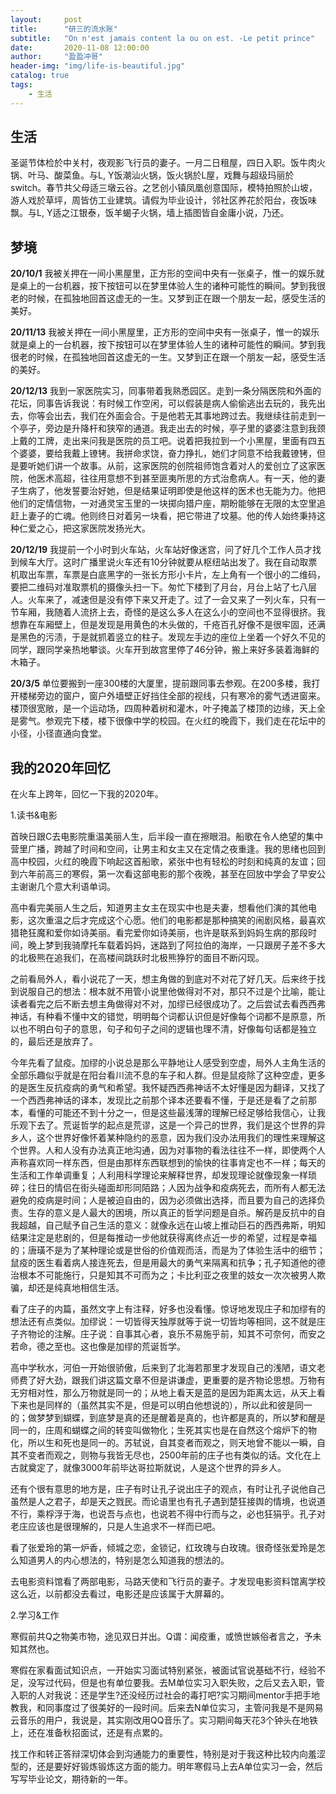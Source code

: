 ```yaml
---
layout:     post
title:      "研三的流水账"
subtitle:   "On n'est jamais content la ou on est. -Le petit prince"
date:       2020-11-08 12:00:00
author:     "盈盈冲哥"
header-img: "img/life-is-beautiful.jpg"
catalog: true
tags:
    - 生活
---
```


## 生活

圣诞节体检於中关村，夜观影飞行员的妻子。一月二日租屋，四日入职。饭牛肉火锅、叶马、酸菜鱼。与L, Y饭潮汕火锅，饭火锅於L屋，戏舞与超级玛丽於switch。春节共父母适三墩云谷。之艺创小镇凤凰创意国际，模特拍照於山坡，游人戏於草坪，周皆仿工业建筑。请假为毕业设计，邻社区养花於阳台，夜饭味飘。与L, Y适之江银泰，饭羊蝎子火锅，墙上插图皆自金庸小说，乃还。

## 梦境

**20/10/1** 我被关押在一间小黑屋里，正方形的空间中央有一张桌子，惟一的娱乐就是桌上的一台机器，按下按钮可以在梦里体验人生的诸种可能性的瞬间。梦到我很老的时候，在孤独地回首这虚无的一生。又梦到正在跟一个朋友一起，感受生活的美好。

**20/11/13** 我被关押在一间小黑屋里，正方形的空间中央有一张桌子，惟一的娱乐就是桌上的一台机器，按下按钮可以在梦里体验人生的诸种可能性的瞬间。梦到我很老的时候，在孤独地回首这虚无的一生。又梦到正在跟一个朋友一起，感受生活的美好。

**20/12/13** 我到一家医院实习，同事带着我熟悉园区。走到一条分隔医院和外面的花坛，同事告诉我说：有时候工作空闲，可以假装是病人偷偷逃出去玩的，我先出去，你等会出去，我们在外面会合。于是他若无其事地跨过去。我继续往前走到一个亭子，旁边是升降杆和狭窄的通道。我走出去的时候，亭子里的婆婆注意到我颈上戴的工牌，走出来问我是医院的员工吧。说着把我拉到一个小黑屋，里面有四五个婆婆，要给我戴上镣铐。我拼命求饶，奋力挣扎，她们才同意不给我戴镣铐，但是要听她们讲一个故事。从前，这家医院的创院祖师饱含着对人的爱创立了这家医院，他医术高超，往往用意想不到甚至匪夷所思的方式治愈病人。有一天，他的妻子生病了，他发誓要治好她，但是结果证明即使是他这样的医术也无能为力。他把他们的定情信物，一对通灵宝玉里的一块掷向猎户座，期盼能够在无限的太空里追赶上妻子的亡魂。他则终日对着另一块看，把它带进了坟墓。他的传人始终秉持这种仁爱之心，把这家医院发扬光大。

**20/12/19** 我提前一个小时到火车站，火车站好像迷宫，问了好几个工作人员才找到候车大厅。这时广播里说火车还有10分钟就要从枢纽站出发了。我在自动取票机取出车票，车票是白底黑字的一张长方形小卡片，左上角有一个很小的二维码，要把二维码对准取票机的摄像头扫一下。匆忙下楼到了月台，月台上站了七八层人。火车来了，减速但是没有停下来又开走了。过了一会又来了一列火车，只有一节车厢，我随着人流挤上去，奇怪的是这么多人在这么小的空间也不显得很挤。我想靠在车厢壁上，但是发现是用黄色的木头做的，千疮百孔好像不是很牢固，还满是黑色的污渍，于是就抓着竖立的柱子。发现左手边的座位上坐着一个好久不见的同学，跟同学亲热地攀谈。火车开到故宫里停了46分钟，搬上来好多装着海鲜的木箱子。

**20/3/5** 单位要搬到一座300楼的大厦里，提前跟同事去参观。在200多楼，我打开楼梯旁边的窗户，窗户外墙壁正好挡住全部的视线，只有寒冷的雾气透进窗来。楼顶很宽敞，是一个运动场，四周种着树和灌木，叶子掩盖了楼顶的边缘，天上全是雾气。参观完下楼，楼下很像中学的校园。在火红的晚霞下，我们走在花坛中的小径，小径直通向食堂。

## 我的2020年回忆

在火车上跨年，回忆一下我的2020年。

1.读书&电影

首映日跟C去电影院重温美丽人生，后半段一直在擦眼泪。船歌在令人绝望的集中营里广播，跨越了时间和空间，让男主和女主又在定情之夜重逢。我的思绪也回到高中校园，火红的晚霞下响起这首船歌，紧张中也有轻松的时刻和纯真的友谊；回到六年前高三的寒假，第一次看这部电影的那个夜晚，甚至在回放中学会了早安公主谢谢几个意大利语单词。

高中看完美丽人生之后，知道男主女主在现实中也是夫妻，想看他们演的其他电影，这次重温之后才完成这个心愿。他们的电影都是那种搞笑的闹剧风格，最喜欢猎艳狂魔和爱你如诗美丽。看完爱你如诗美丽，也许是联系到妈妈生病的那段时间，晚上梦到我骑摩托车载着妈妈，迷路到了阿拉伯的海岸，一只跟房子差不多大的北极熊在追我们，在高楼间跳跃时北极熊狰狞的面目不断闪现。

之前看局外人，看小说花了一天，想主角做的到底对不对花了好几天。后来终于找到说服自己的想法：根本就不用管小说里他做得对不对，那只不过是个比喻，能让读者看完之后不断去想主角做得对不对，加缪已经很成功了。之后尝试去看西西弗神话，有种看不懂中文的错觉，明明每个词都认识但是好像每个词都不是原意，所以也不明白句子的意思，句子和句子之间的逻辑也理不清，好像每句话都是独立的，最后还是放弃了。

今年先看了鼠疫。加缪的小说总是那么平静地让人感受到空虚，局外人主角生活的全部乐趣似乎就是在阳台看川流不息的车子和人群。但是鼠疫除了这种空虚，更多的是医生反抗疫病的勇气和希望。我怀疑西西弗神话不太好懂是因为翻译，又找了一个西西弗神话的译本，发现比之前那个译本还要看不懂，于是还是看了之前那本，看懂的可能还不到十分之一，但是这些最浅薄的理解已经足够给我信心，让我乐观下去了。荒诞哲学的起点是荒谬，这是一个异己的世界，我们是这个世界的异乡人，这个世界好像怀着某种隐约的恶意，因为我们没办法用我们的理性来理解这个世界。人和人没有办法真正地沟通，因为对事物的看法往往不一样，即使两个人声称喜欢同一样东西，但是由那样东西联想到的愉快的往事肯定也不一样；每天的生活和工作单调重复；人利用科学理论来解释世界，却发现理论就像现象一样琐碎；往日的情侣在街头碰面却形同陌路；人因为战争和疫病死去，而所有人都无法避免的疫病是时间；人是被迫自由的，因为必须做出选择，而且要为自己的选择负责。生存的意义是人最大的困境，所以真正的哲学问题是自杀。解药是反抗中的自我超越，自己赋予自己生活的意义：就像永远在山坡上推动巨石的西西弗斯，明知结果注定是悲剧的，但是每推动一步他就获得离终点近一步的希望，过程是幸福的；唐璜不是为了某种理论或是世俗的价值观而活，而是为了体验生活中的细节；鼠疫的医生看着病人接连死去，但是用最大的勇气来隔离和抗争；孔子知道他的德治根本不可能施行，只是知其不可而为之；卡比利亚之夜里的妓女一次次被男人欺骗，却还是纯真地相信生活。

看了庄子的内篇，虽然文字上有注释，好多也没看懂。惊讶地发现庄子和加缪有的想法还有点类似。加缪说：一切皆得天独厚就等于说一切皆均等相同，这不就是庄子齐物论的注解。庄子说：自事其心者，哀乐不易施乎前，知其不可奈何，而安之若命，德之至也。这也像是加缪的荒诞哲学。

高中学秋水，河伯一开始很骄傲，后来到了北海若那里才发现自己的浅陋，语文老师费了好大劲，跟我们讲这篇文章不但是讲谦虚，更重要的是齐物论思想。万物有无穷相对性，那么万物就是同一的；从地上看天是蓝的是因为距离太远，从天上看下来也是同样的（虽然其实不是，但是可以明白他想说的），所以此和彼是同一的；做梦梦到蝴蝶，到底梦是真的还是醒着是真的，也许都是真的，所以梦和醒是同一的，庄周和蝴蝶之间的转变叫做物化；生死其实也是在自然这个熔炉下的物化，所以生和死也是同一的。苏轼说，自其变者而观之，则天地曾不能以一瞬，自其不变者而观之，则物与我皆无尽也，2500年前的庄子也有类似的话。文化在上古就奠定了，就像3000年前毕达哥拉斯就说，人是这个世界的异乡人。

还有个很有意思的地方是，庄子有时让孔子说出庄子的观点，有时让孔子说他自己虽然是人之君子，却是天之戮民。而论语里也有孔子遇到楚狂接舆的情境，也说道不行，乘桴浮于海，也说吾与点也，也说若不得中行而与之，必也狂狷乎。孔子对老庄应该也是很理解的，只是人生追求不一样而已吧。

看了张爱玲的第一炉香，倾城之恋，金锁记，红玫瑰与白玫瑰。很奇怪张爱玲是怎么知道男人的内心想法的，特别是怎么知道我的想法的。

去电影资料馆看了两部电影，马路天使和飞行员的妻子。才发现电影资料馆离学校这么近，以前都没去看过，电影还是应该属于大屏幕的。

2.学习&工作

寒假前共Q之物美市物，途见双日并出。Q谓：闻疫重，或愤世嫉俗者言之，予未知其然也。

寒假在家看面试知识点，一开始实习面试特别紧张，被面试官说基础不行，经验不足，没写过代码，但是也有单位要我。去M单位实习入职失败，之后又去入职，管入职的人对我说：还是学生?还没经历过社会的毒打吧?实习期间mentor手把手地教我，和同事度过了很美好的一段时间。后来去N单位实习，主管问我是不是网易云音乐的用户，我说是，其实刚改用QQ音乐了。实习期间每天花3个钟头在地铁上，还在准备秋招面试，还是有点累的。

找工作和转正答辩深切体会到沟通能力的重要性，特别是对于我这种比较内向羞涩型的，还是要好好锻炼锻炼这方面的能力。明年寒假马上去A单位实习一会，然后写写毕业论文，期待新的一年。
